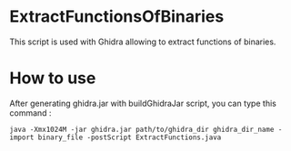 # ExtractFunctionsOfBinaries
This script is used with Ghidra allowing to extract functions of binaries.

# How to use
After generating ghidra.jar with buildGhidraJar script, you can type this command :
```
java -Xmx1024M -jar ghidra.jar path/to/ghidra_dir ghidra_dir_name -import binary_file -postScript ExtractFunctions.java
```
